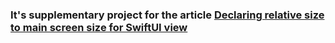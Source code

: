 ###  It's supplementary project for the article [Declaring relative size to main screen size for SwiftUI view](https://devepre.github.io/2021/02/24/Declaring-relative-to-main-screen-size-to-SwiftUI-view.html)

